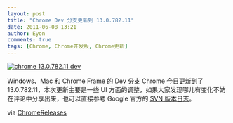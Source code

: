 ```yaml
---
layout: post
title: "Chrome Dev 分支更新到 13.0.782.11"
date: 2011-06-08 13:21
author: Eyon
comments: true
tags: [Chrome, Chrome开发版, Chrome更新]
---
```

<a href="http://img.chromi.org/2011/06/chrome-13.0.782.11-dev.png">![](http://img.chromi.org/2011/06/chrome-13.0.782.11-dev.png "chrome 13.0.782.11 dev")</a>

Windows、Mac 和 Chrome Frame 的 Dev 分支 Chrome 今日更新到了 13.0.782.11，本次更新主要是一些 UI 方面的调整，如果大家发现哪儿有变化不妨在评论中分享出来，也可以直接参考 Google 官方的 [SVN 版本日志](http://build.chromium.org/f/chromium/perf/dashboard/ui/changelog.html?url=/branches/782/src&range=87958:88083&mode=html)。

via [ChromeReleases](http://googlechromereleases.blogspot.com/2011/06/dev-channel-update_07.html)
